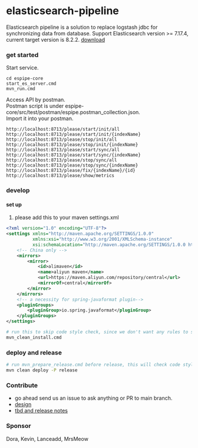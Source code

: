 # elasticsearch-pipeline
Elasticsearch pipeline is a solution to replace logstash jdbc for synchronizing data from database.
Support Elasticsearch version >= 7.17.4, current target version is 8.2.2.
[download](https://www.elastic.co/downloads/elasticsearch)

### get started
Start service.
```
cd espipe-core 
start_es_server.cmd
mvn_run.cmd
```  
Access API by postman.    
Postman script is under espipe-core/src/test/postman/espipe.postman_collection.json.    
Import it into your postman.    
```
http://localhost:8713/please/start/init/all
http://localhost:8713/please/start/init/{indexName}
http://localhost:8713/please/stop/init/all
http://localhost:8713/please/stop/init/{indexName}
http://localhost:8713/please/start/sync/all
http://localhost:8713/please/start/sync/{indexName}
http://localhost:8713/please/stop/sync/all
http://localhost:8713/please/stop/sync/{indexName}
http://localhost:8713/please/fix/{indexName}/{id}
http://localhost:8713/please/show/metrics   
``` 

### develop
#### set up
1. please add this to your maven settings.xml
```xml
<?xml version="1.0" encoding="UTF-8"?>
<settings xmlns="http://maven.apache.org/SETTINGS/1.0.0"
          xmlns:xsi="http://www.w3.org/2001/XMLSchema-instance"
          xsi:schemaLocation="http://maven.apache.org/SETTINGS/1.0.0 http://maven.apache.org/xsd/settings-1.0.0.xsd">
    <!-- China only -->
    <mirrors>
        <mirror>
            <id>alimaven</id>
            <name>aliyun maven</name>
            <url>https://maven.aliyun.com/repository/central</url>
            <mirrorOf>central</mirrorOf>
        </mirror>
    </mirrors>
    <!-- a necessity for spring-javaformat plugin-->
	<pluginGroups>
		<pluginGroup>io.spring.javaformat</pluginGroup>
	</pluginGroups>
</settings>
```

```bash
# run this to skip code style check, since we don't want any rules to slow our developing speed.
mvn_clean_install.cmd
```

### deploy and release
```bash 
# run mvn_prepare_release.cmd before release, this will check code style
mvn clean deploy -P release
```

### Contribute
- go ahead send us an issue to ask anything or PR to main branch.
- [design](/doc/design.md)
- [tbd and release notes](/doc/releases.md)

### Sponsor

Dora, Kevin, Lanceadd, MrsMeow